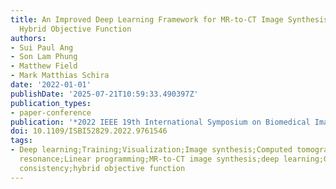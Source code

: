 ```yaml
---
title: An Improved Deep Learning Framework for MR-to-CT Image Synthesis with a New
  Hybrid Objective Function
authors:
- Sui Paul Ang
- Son Lam Phung
- Matthew Field
- Mark Matthias Schira
date: '2022-01-01'
publishDate: '2025-07-21T10:59:33.490397Z'
publication_types:
- paper-conference
publication: '*2022 IEEE 19th International Symposium on Biomedical Imaging (ISBI)*'
doi: 10.1109/ISBI52829.2022.9761546
tags:
- Deep learning;Training;Visualization;Image synthesis;Computed tomography;Magnetic
  resonance;Linear programming;MR-to-CT image synthesis;deep learning;GAN;structural
  consistency;hybrid objective function
---
```

